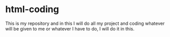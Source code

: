 # html-coding
This is my repository and in this I will do all my project and coding whatever will be given to me or whatever I have to do, I will do it in this.
